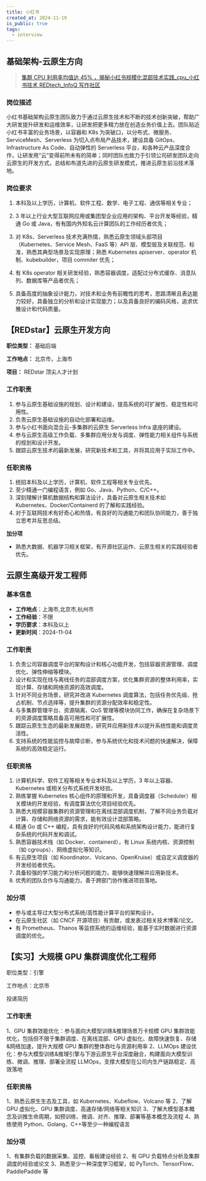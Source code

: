 ```yaml
---
title: 小红书
created_at: 2024-11-19
is_public: true
tags:
  - interview
---
```


## 基础架构-云原生方向

> [集群 CPU 利用率均值达 45% ，揭秘小红书规模化混部技术实践_cpu_小红书技术 REDtech_InfoQ 写作社区](https://xie.infoq.cn/article/a0b714509cad111e080107f97)

### 岗位描述

小红书基础架构云原生团队致力于通过云原生技术和不断的技术创新突破，帮助广大研发提升研发和运维效率，让研发把更多精力放在创造业务价值上去。团队贴近小红书丰富的业务场景，以容器和 K8s 为突破口，以分布式、微服务、ServiceMesh、Serverless 为切入点布局产品技术，建设具备 GitOps、Infrastructure As Code、自动弹性的 Serverless 平台，和各种云产品深度合作，让研发用“云”变得前所未有的简单；同时团队也致力于引领公司研发团队走向云原生的开发方式，总结和布道先进的云原生研发模式，推进云原生前沿技术落地。

### 岗位要求

1. 本科及以上学历，计算机、软件工程、数学、电子工程、通信等相关专业；

1. 3 年以上行业大型互联网应用或集团型企业应用的架构、平台开发等经验，精通 Go 或 Java，有有国内外知名云计算团队的工作经历者优先；

1. 对 K8s、Serverless 技术充满热情，熟悉云原生领域头部项目（Kubernetes、Service Mesh、FaaS 等）API 层、模型层及关联规范、标准，熟悉其典型场景及实现原理；熟悉 Kubernetes apiserver、operator 机制、kubebuilder，项目 commiter 优先；

1. 有 K8s operator 相关研发经验，熟悉容器调度，适配过分布式缓存、消息队列、数据库等产品者优先；

1. 具备高度的抽象设计能力，对技术和业务有前瞻性的思考，思路清晰且表达能力较好，具备独立的分析和设计实现能力；以及具备良好的编码风格，追求优雅设计和代码质量。

## 【REDstar】云原生开发方向

**职位类型：** 基础后端

**工作地点：** 北京市，上海市

**项目：** REDstar 顶尖人才计划

### 工作职责

1. 参与云原生基础设施的规划、设计和建设，提高系统的可扩展性、稳定性和可用性。
1. 负责云原生基础设施的自动化部署和运维。
1. 参与小红书面向混合云-多集群的云原生 Serverless Infra 底座的建设。
1. 参与云原生高级工作负载、多集群应用分发与调度、弹性能力相关组件与系统的规划和设计开发。
1. 跟踪云原生技术的最新发展，研究新技术和工具，并将其应用于实际工作中。

### 任职资格

1. 统招本科及以上学历，计算机、软件工程等相关专业优先。
1. 至少精通一门编程语言，例如 Go、Java、Python、C/C++。
1. 深刻理解计算机数据结构和算法设计，具备对云原生相关技术如 Kubernetes、Docker/Containerd 的了解和实践经验。
1. 对于互联网技术有好奇心和热情，有良好的沟通能力和团队协同能力，善于独立思考并反思总结。

**加分项**

- 熟悉大数据、机器学习相关框架，有开源社区运作、云原生相关的实践经验者优先。

## 云原生高级开发工程师

### 基本信息

- **工作地点**：上海市,北京市,杭州市
- **工作经验**：不限
- **学历要求**：本科及以上
- **更新时间**：2024-11-04

### 工作职责

1. 负责公司容器调度平台的架构设计和核心功能开发，包括容器资源管理、调度优化、弹性伸缩等模块。
1. 设计和实现在线与离线任务的混部调度方案，优化集群资源的整体利用率，实现计算、存储和网络资源的高效调度。
1. 针对不同业务场景，研究并改进 Kubernetes 调度算法，包括任务优先级、抢占机制、节点选择等，提升集群的资源分配效率和稳定性。
1. 与多集群管理平台、资源隔离、QoS 管理等模块协同工作，确保在复杂场景下的资源调度策略具备高可用性和可扩展性。
1. 跟踪云原生生态的最新发展趋势，研究并应用新技术以提升系统性能和调度灵活性。
1. 支持系统的性能监控与故障诊断，参与系统优化和技术问题的快速解决，保障系统的高效稳定运行。

### 任职资格

1. 计算机科学、软件工程等相关专业本科及以上学历，3 年以上容器、Kubernetes 或相关分布式系统开发经验。
1. 熟练掌握 Kubernetes 核心组件的原理和开发，具备调度器（Scheduler）相关模块的开发经验，有调度算法优化项目经验优先。
1. 熟悉大规模容器集群的资源管理和在离线混部调度机制，了解不同业务负载对计算、存储和网络资源的需求，能有效设计混部策略。
1. 精通 Go 或 C++ 编程，具有良好的代码风格和系统架构设计能力，能进行复杂系统的代码开发和调试。
1. 熟悉容器技术栈（如 Docker、containerd），有 Linux 系统内核、资源控制（如 cgroups）、网络虚拟化等知识。
1. 有云原生项目（如 Koordinator、Volcano、OpenKruise）或自定义调度器的开发经验者优先。
1. 具备较强的学习能力和分析问题的能力，能够快速理解并应用新技术。
1. 优秀的团队合作与沟通能力，善于跨部门协作推进项目落地。

### 加分项

- 参与或主导过大型分布式系统/高性能计算平台的架构设计。
- 在云原生社区（如 CNCF 开源项目）有贡献，或发表过相关技术博客/论文。
- 有 Prometheus、Thanos 等监控系统的运维经验，能基于实时数据进行资源调度的优化。

## 【实习】大规模 GPU 集群调度优化工程师

职位类型：引擎

工作地点：北京市

投递简历

### 工作职责

1、GPU 集群效能优化：参与面向大模型训练&推理场景万卡规模 GPU 集群效能优化，包括但不限于集群调度、在离线混部、GPU 虚拟化、故障快速恢复、存储&网络加速，提升大规模 GPU 集群的整体吞吐与资源利用率
2、LLMOps 建设优化：参与大模型训练&推理引擎与下游云原生平台深度融合，构建面向大模型训练、微调、推理、部署全流程 LLMOps，支撑大模型在公司内生产链路稳定、高效落地

### 任职资格

1、熟悉云原生生态及工具，如 Kubernetes、Kubeflow、Volcano 等
2、了解 GPU 虚拟化、GPU 集群调度、高速存储/网络等相关知识
3、了解大模型基本概念及训推生命周期，如预训练、微调、对齐、推理、部署等基本概念及流程 4、熟练使用 Python、Golang、C++等至少一种编程语言

### 加分项

1、有集群负载的数据采集、监控、看板建设经验
2、有 GPU 负载特点分析及集群调度的经验或论文
3、熟悉至少一种深度学习框架，如 PyTorch、TensorFlow、PaddlePaddle 等
